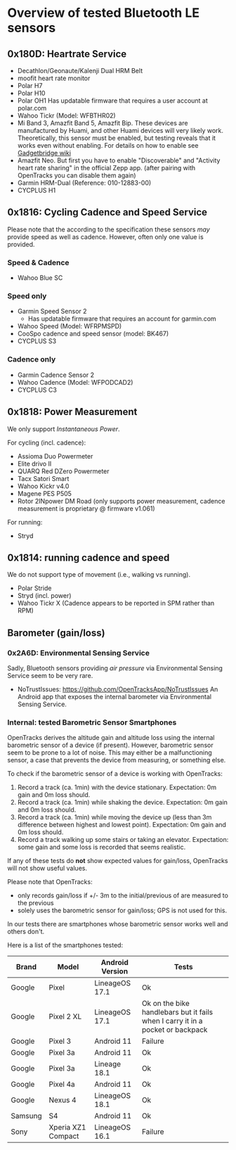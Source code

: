 # Overview of tested Bluetooth LE sensors

## 0x180D: Heartrate Service

* Decathlon/Geonaute/Kalenji Dual HRM Belt
* moofit heart rate monitor
* Polar H7
* Polar H10
* Polar OH1
  Has updatable firmware that requires a user account at polar.com
* Wahoo Tickr (Model: WFBTHR02)
* Mi Band 3, Amazfit Band 5, Amazfit Bip. These devices are manufactured by Huami, and other Huami devices will very likely work. Theoretically, this sensor must be enabled, but testing reveals that it works even without enabling. For details on how to enable see [Gadgetbridge wiki](https://codeberg.org/Freeyourgadget/Gadgetbridge/wiki/Huami-Heartrate-measurement#bluetooth-heart-rate-sensor)
* Amazfit Neo. But first you have to enable "Discoverable" and "Activity heart rate sharing" in the official Zepp app. (after pairing with OpenTracks you can disable them again)
* Garmin HRM-Dual (Reference: 010-12883-00)
* CYCPLUS H1

## 0x1816: Cycling Cadence and Speed Service

Please note that the according to the specification these sensors _may_ provide speed as well as cadence.
However, often only one value is provided.

### Speed & Cadence

* Wahoo Blue SC

### Speed only

* Garmin Speed Sensor 2
  * Has updatable firmware that requires an account for garmin.com
* Wahoo Speed (Model: WFRPMSPD)
* CooSpo cadence and speed sensor (model: BK467)
* CYCPLUS S3

### Cadence only

* Garmin Cadence Sensor 2
* Wahoo Cadence (Model: WFPODCAD2)
* CYCPLUS C3

## 0x1818: Power Measurement

We only support _Instantaneous Power_.

For cycling (incl. cadence):
* Assioma Duo Powermeter
* Elite drivo II
* QUARQ Red DZero Powermeter
* Tacx Satori Smart
* Wahoo Kickr v4.0
* Magene PES P505
* Rotor 2INpower DM Road (only supports power measurement, cadence measurement is proprietary @ firmware v1.061)

For running:
* Stryd

## 0x1814: running cadence and speed

We do not support type of movement (i.e., walking vs running).

* Polar Stride
* Stryd (incl. power)
* Wahoo Tickr X (Cadence appears to be reported in SPM rather than RPM)

## Barometer (gain/loss)

### 0x2A6D: Environmental Sensing Service
Sadly, Bluetooth sensors providing _air pressure_ via Environmental Sensing Service seem to be very rare.

* NoTrustIssues: https://github.com/OpenTracksApp/NoTrustIssues
  An Android app that exposes the internal barometer via Environmental Sensing Service.

### Internal: tested Barometric Sensor Smartphones

OpenTracks derives the altitude gain and altitude loss using the internal barometric sensor of a device (if present).
However, barometric sensor seem to be prone to a lot of noise.
This may either be a malfunctioning sensor, a case that prevents the device from measuring, or something else. 

To check if the barometric sensor of a device is working with OpenTracks:
1. Record a track (ca. 1min) with the device stationary.
   Expectation: 0m gain and 0m loss should.
2. Record a track (ca. 1min) while shaking the device.
   Expectation: 0m gain and 0m loss should.
3. Record a track (ca. 1min) while moving the device up (less than 3m difference between highest and lowest point).
   Expectation: 0m gain and 0m loss should.
4. Record a track walking up some stairs or taking an elevator.
   Expectation: some gain and some loss is recorded that seems realistic.

If any of these tests do **not** show expected values for gain/loss, OpenTracks will not show useful values.

Please note that OpenTracks:
* only records gain/loss if +/- 3m to the initial/previous of are measured to the previous
* solely uses the barometric sensor for gain/loss; GPS is not used for this.

In our tests there are smartphones whose barometric sensor works well and others don't. 

Here is a list of the smartphones tested:

| Brand   | Model              | Android Version | Tests                                                                          |
|---------|--------------------|-----------------|--------------------------------------------------------------------------------|
| Google  | Pixel              | LineageOS 17.1  | Ok                                                                             |
| Google  | Pixel 2 XL         | LineageOS 17.1  | Ok on the bike handlebars but it fails when I carry it in a pocket or backpack |
| Google  | Pixel 3            | Android 11      | Failure                                                                        |
| Google  | Pixel 3a           | Android 11      | Ok                                                                             |
| Google  | Pixel 3a           | Lineage 18.1    | Ok                                                                             |
| Google  | Pixel 4a           | Android 11      | Ok                                                                             |
| Google  | Nexus 4            | LineageOS 18.1  | Ok                                                                             |
| Samsung | S4                 | Android 11      | Ok                                                                             |
| Sony    | Xperia XZ1 Compact | LineageOS 16.1  | Failure                                                                        |
